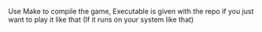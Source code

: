 Use Make to compile the game, Executable is given with the repo if you just want to play it like that (If it runs on your system like that)
